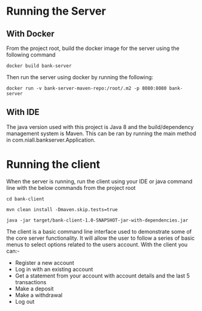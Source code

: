 # Running the Server
## With Docker
From the project root, build the docker image for the server using the following command

`docker build bank-server`

Then run the server using docker by running the following:

`docker run -v bank-server-maven-repo:/root/.m2 -p 8080:8080 bank-server`


## With IDE

The java version used with this project is Java 8 and the build/dependency management system is Maven. This can be ran by running the main method in com.niall.bankserver.Application.

# Running the client

When the server is running, run the client using your IDE or java command line with the below commands from the project root

`cd bank-client`

`mvn clean install -Dmaven.skip.tests=true`

`java -jar target/bank-client-1.0-SNAPSHOT-jar-with-dependencies.jar`

The client is a basic command line interface used to demonstrate some of the core server functionality. It will allow the user to follow a series of basic menus to select options related to the users account. With the client you can:-
* Register a new account
* Log in with an existing account
* Get a statement from your account with account details and the last 5 transactions
* Make a deposit
* Make a withdrawal
* Log out
